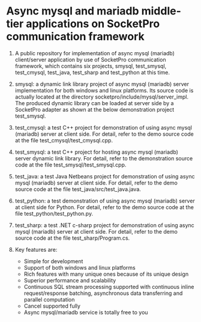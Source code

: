 # Async mysql and mariadb middle-tier applications on SocketPro communication framework

1. A public repository for implementation of async mysql (mariadb) client/server application by use of SocketPro communication framework, which contains six projects, smysql, test_smysql, test_cmysql, test_java, test_sharp and test_python at this time.

2. smysql: a dynamic link library project of async mysql (mariadb) server implementation for both windows and linux platforms. Its source code is actually located at the directory socketpro/include/mysql/server_impl. The produced dynamic library can be loaded at server side by a SocketPro adapter as shown at the below demonstration project test_smysql.

3. test_cmysql: a test C++ project for demonstration of using async mysql (mariadb) server at client side. For detail, refer to the demo source code at the file test_cmysql/test_cmysql.cpp.

4. test_smysql: a test C++ project for hosting async mysql (mariadb) server dynamic link library. For detail, refer to the demonstration source code at the file test_smysql/test_smysql.cpp.

5. test_java: a test Java Netbeans project for demonstration of using async mysql (mariadb) server at client side. For detail, refer to the demo source code at the file test_java/src/test_java.java.

6. test_python: a test demonstration of using async mysql (mariadb) server at client side for Python. For detail, refer to the demo source code at the file test_python/test_python.py.

7. test_sharp: a test .NET c-sharp project for demonstration of using async mysql (mariadb) server at client side. For detail, refer to the demo source code at the file test_sharp/Program.cs.

8. Key features are:
    - Simple for development
    - Support of both windows and linux platforms
    - Rich features with many unique ones because of its unique design
    - Superior performance and scalability
    - Continuous SQL stream processing supported with continuous inline request/response batching, asynchronous data transferring and parallel computation
    - Cancel supported fully
    - Async mysql/mariadb service is totally free to you
